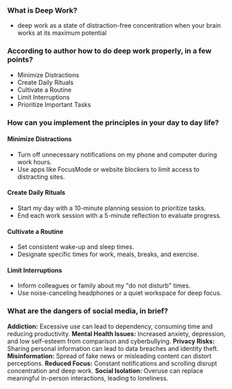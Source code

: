 ### What is Deep Work?

- deep work as a state of distraction-free concentration when your brain works at its maximum potential

### According to author how to do deep work properly, in a few points?

- Minimize Distractions
- Create Daily Rituals
- Cultivate a Routine
- Limit Interruptions
- Prioritize Important Tasks

### How can you implement the principles in your day to day life?

#### Minimize Distractions

- Turn off unnecessary notifications on my phone and computer during work hours.
- Use apps like FocusMode or website blockers to limit access to distracting sites.

#### Create Daily Rituals

- Start my day with a 10-minute planning session to prioritize tasks.
- End each work session with a 5-minute reflection to evaluate progress.

#### Cultivate a Routine

- Set consistent wake-up and sleep times.
- Designate specific times for work, meals, breaks, and exercise.

#### Limit Interruptions

- Inform colleagues or family about my "do not disturb" times.
- Use noise-canceling headphones or a quiet workspace for deep focus.


### What are the dangers of social media, in brief?

**Addiction:** Excessive use can lead to dependency, consuming time and reducing productivity.
**Mental Health Issues:** Increased anxiety, depression, and low self-esteem from comparison and cyberbullying.
**Privacy Risks:** Sharing personal information can lead to data breaches and identity theft.
**Misinformation:** Spread of fake news or misleading content can distort perceptions.
**Reduced Focus:** Constant notifications and scrolling disrupt concentration and deep work.
**Social Isolation:** Overuse can replace meaningful in-person interactions, leading to loneliness.